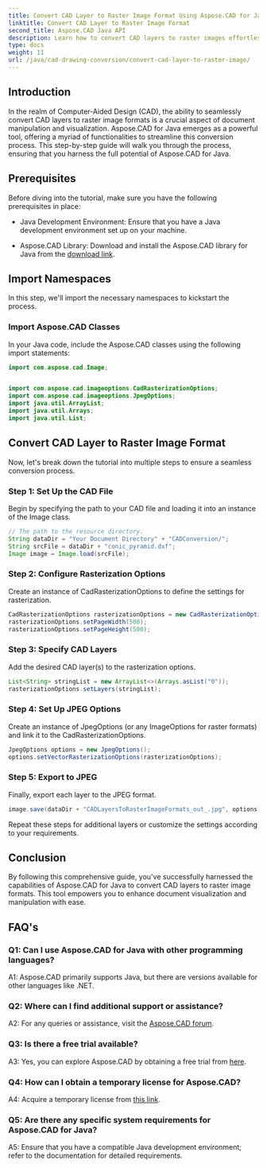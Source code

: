 ```yaml
---
title: Convert CAD Layer to Raster Image Format Using Aspose.CAD for Java
linktitle: Convert CAD Layer to Raster Image Format
second_title: Aspose.CAD Java API
description: Learn how to convert CAD layers to raster images effortlessly with Aspose.CAD for Java. Follow our step-by-step guide for seamless document visualization.
type: docs
weight: 11
url: /java/cad-drawing-conversion/convert-cad-layer-to-raster-image/
---
```

## Introduction

In the realm of Computer-Aided Design (CAD), the ability to seamlessly convert CAD layers to raster image formats is a crucial aspect of document manipulation and visualization. Aspose.CAD for Java emerges as a powerful tool, offering a myriad of functionalities to streamline this conversion process. This step-by-step guide will walk you through the process, ensuring that you harness the full potential of Aspose.CAD for Java.

## Prerequisites

Before diving into the tutorial, make sure you have the following prerequisites in place:

- Java Development Environment: Ensure that you have a Java development environment set up on your machine.

- Aspose.CAD Library: Download and install the Aspose.CAD library for Java from the [download link](https://releases.aspose.com/cad/java/).

## Import Namespaces

In this step, we'll import the necessary namespaces to kickstart the process.

### Import Aspose.CAD Classes

In your Java code, include the Aspose.CAD classes using the following import statements:

```java
import com.aspose.cad.Image;


import com.aspose.cad.imageoptions.CadRasterizationOptions;
import com.aspose.cad.imageoptions.JpegOptions;
import java.util.ArrayList;
import java.util.Arrays;
import java.util.List;
```

## Convert CAD Layer to Raster Image Format

Now, let's break down the tutorial into multiple steps to ensure a seamless conversion process.

### Step 1: Set Up the CAD File

Begin by specifying the path to your CAD file and loading it into an instance of the Image class.

```java
// The path to the resource directory.
String dataDir = "Your Document Directory" + "CADConversion/";
String srcFile = dataDir + "conic_pyramid.dxf";
Image image = Image.load(srcFile);
```

### Step 2: Configure Rasterization Options

Create an instance of CadRasterizationOptions to define the settings for rasterization.

```java
CadRasterizationOptions rasterizationOptions = new CadRasterizationOptions();
rasterizationOptions.setPageWidth(500);
rasterizationOptions.setPageHeight(500);
```

### Step 3: Specify CAD Layers

Add the desired CAD layer(s) to the rasterization options.

```java
List<String> stringList = new ArrayList<>(Arrays.asList("0"));
rasterizationOptions.setLayers(stringList);
```

### Step 4: Set Up JPEG Options

Create an instance of JpegOptions (or any ImageOptions for raster formats) and link it to the CadRasterizationOptions.

```java
JpegOptions options = new JpegOptions();
options.setVectorRasterizationOptions(rasterizationOptions);
```

### Step 5: Export to JPEG

Finally, export each layer to the JPEG format.

```java
image.save(dataDir + "CADLayersToRasterImageFormats_out_.jpg", options);
```

Repeat these steps for additional layers or customize the settings according to your requirements.

## Conclusion

By following this comprehensive guide, you've successfully harnessed the capabilities of Aspose.CAD for Java to convert CAD layers to raster image formats. This tool empowers you to enhance document visualization and manipulation with ease.

## FAQ's

### Q1: Can I use Aspose.CAD for Java with other programming languages?

A1: Aspose.CAD primarily supports Java, but there are versions available for other languages like .NET.

### Q2: Where can I find additional support or assistance?

A2: For any queries or assistance, visit the [Aspose.CAD forum](https://forum.aspose.com/c/cad/19).

### Q3: Is there a free trial available?

A3: Yes, you can explore Aspose.CAD by obtaining a free trial from [here](https://releases.aspose.com/).

### Q4: How can I obtain a temporary license for Aspose.CAD?

A4: Acquire a temporary license from [this link](https://purchase.aspose.com/temporary-license/).

### Q5: Are there any specific system requirements for Aspose.CAD for Java?

A5: Ensure that you have a compatible Java development environment; refer to the documentation for detailed requirements.
